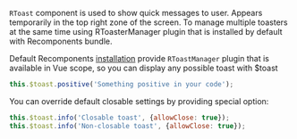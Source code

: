 `RToast` component is used to show quick messages to user.  Appears temporarily in the top right zone of the screen.
To manage multiple toasters at the same time using RToasterManager plugin that is installed by default with Recomponents bundle.

Default Recomponents [installation](https://github.com/Rebilly/rebilly-recomponents/tree/master/packages/recomponents#usage) provide `RToastManager` plugin that is available in Vue scope, so you can display any possible toast with $toast

```js
this.$toast.positive('Something positive in your code');
```

You can override default closable settings by providing special option:

```js
this.$toast.info('Closable toast', {allowClose: true});
this.$toast.info('Non-closable toast', {allowClose: true});
```

